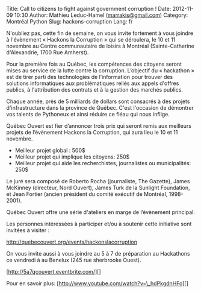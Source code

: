 Title: Call to citizens to fight against government corruption !
Date: 2012-11-09 10:30
Author: Mathieu Leduc-Hamel (marrakis@gmail.com)
Category: Montréal Python
Slug: hackons-corruption
Lang: fr

N'oubliez pas, cette fin de semaine, on vous invite fortement à vous
joindre à l'évènement « Hackons la Corruption » qui se déroulera, le 10
et 11 novembre au Centre communautaire de loisirs à Montréal
(Sainte-Catherine d'Alexandrie, 1700 Rue Amherst).

Pour la première fois au Québec, les compétences des citoyens seront
mises au service de la lutte contre la corruption. L’objectif du «
hackathon » est de tirer parti des technologies de l’information pour
trouver des solutions informatiques aux problématiques reliés aux appels
d'offres publics, à l'attribution des contrats et à la gestion des
marchés publics.

Chaque année, près de 5 milliards de dollars sont consacrés à des
projets d'infrastructure dans la province de Québec. C'est l'occasion de
démontrer vos talents de Pythoneux et ainsi réduire ce fléau qui nous
inflige.

Québec Ouvert est fier d’annoncer trois prix qui seront remis aux
meilleurs projets de l’évènement Hackons la Corruption, qui aura lieu le
10 et 11 novembre.

-   Meilleur projet global : 500$
-   Meilleur projet qui implique les citoyens: 250$
-   Meilleur projet qui aide les recherchistes, journalistes ou
    municipalités: 250$

</p>
Le juré sera composé de Roberto Rocha (journaliste, The Gazette), James
McKinney (directeur, Nord Ouvert), James Turk de la Sunlight Foundation,
et Jean Fortier (ancien président du comité exécutif de Montréal,
1998-2001).

Québec Ouvert offre une série d'ateliers en marge de l’évènement
principal.

Les personnes intéressées à participer et/ou à soutenir cette initiative
sont invitées à visiter :

<a href="http://quebecouvert.org/events/hackonslacorruption">http://quebecouvert.org/events/hackonslacorruption</aa>

On vous invite aussi à vous joindre au 5 à 7 de préparation au
Hackathons ce vendredi à au Benelux (245 rue sherbrooke Ouest).

[http://5a7qcouvert.eventbrite.com/][]

Pour en savoir plus: [http://www.youtube.com/watch?v=\_hdPkgdnHFo][]

  [http://5a7qcouvert.eventbrite.com/]: http://5a7qcouvert.eventbrite.com/
  [http://www.youtube.com/watch?v=\_hdPkgdnHFo]: http://www.youtube.com/watch?v=_hdPkgdnHFo
